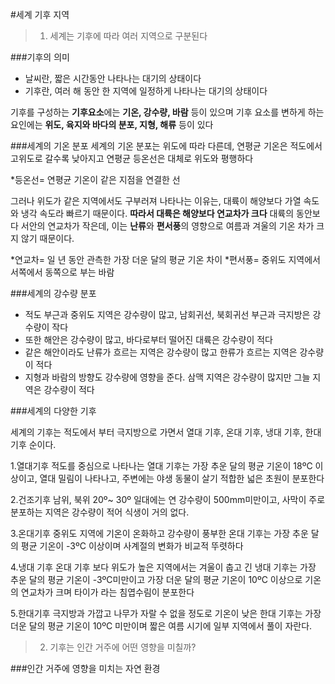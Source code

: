 #세계 기후 지역

>  1. 세계는 기후에 따라 여러 지역으로 구분된다

###기후의 의미
- 날씨란, 짧은 시간동안 나타나는 대기의 상태이다
- 기후란, 여러 해 동안 한 지역에 일정하게 나타나는 대기의 상태이다

기후를 구성하는 **기후요소**에는 **기온, 강수량, 바람** 등이 있으며
기후 요소를 변하게 하는 요인에는 **위도, 육지와 바다의 분포, 지형, 해류** 등이 있다

###세계의 기온 분포
세계의 기온 분포는 위도에 따라 다른데, 연평균 기온은 적도에서 고위도로 갈수록 낮아지고 연평균 등온선은 대체로 위도와 평행하다 

*등온선= 연평균 기온이 같은 지점을 연결한 선

그러나 위도가 같은 지역에서도 구부러져 나타나는 이유는, 대륙이 해양보다 가열 속도와 냉각 속도라 빠르기 때문이다. **따라서 대륙은 해양보다 연교차가 크다**
대륙의 동안보다 서안의 연교차가 작은데, 이는 **난류**와 **편서풍**의 영향으로 여름과 겨울의 기온 차가 크지 않기 때문이다.

*연교차= 일 년 동안 관측한 가장 더운 달의 평균 기온 차이
*편서풍= 중위도 지역에서 서쪽에서 동쪽으로 부는 바람

###세계의 강수량 분포
- 적도 부근과 중위도 지역은 강수량이 많고, 남회귀선, 북회귀선 부근과 극지방은 강수량이 작다
- 또한 해안은 강수량이 많고, 바다로부터 떨어진 대륙은 강수량이 적다
- 같은 해안이라도 난류가 흐르는 지역은 강수량이 많고 한류가 흐르는 지역은 강수량이 적다
- 지형과 바람의 방향도 강수량에 영향을 준다. 삼맥 지역은 강수량이 많지만 그늘 지역은 강수량이 적다

###세계의 다양한 기후

세계의 기후는 적도에서 부터 극지방으로 가면서 열대 기후, 온대 기후, 냉대 기후, 한대 기후 순이다. 

  1.열대기후
적도를 중심으로 나타나는 열대 기후는 가장 추운 달의 평균 기온이 18ºC 이상이고, 열대 밀림이 나타나고, 주변에는 야생 동물이 살기 적합한 넓은 초원이 분포한다

2.건조기후
남위, 북위 20º~ 30º 일대에는 연 강수량이 500mm미만이고, 사막이 주로 분포하는 지역은 강수량이 적어 식생이 거의 없다.

3.온대기후
중위도 지역에 기온이 온화하고 강수량이 풍부한 온대 기후는 가장 추운 달의 평균 기온이 -3ºC 이상이며 사계절의 변화가 비교적 뚜렷하다

4.냉대 기후
온대 기후 보다 위도가 높은 지역에서는 겨울이 춥고 긴 냉대 기후는 가장 추운 달의 평균 기온이 -3ºC미만이고 가장 더운 달의 평균 기온이 10ºC 이상으로 기온의 연교차가 크며 타이가 라는 침엽수림이 분포한다

5.한대기후
극지방과 가깝고 나무가 자랄 수 없을 정도로 기온이 낮은 한대 기후는 가장 더운 달의 평균 기온이 10ºC 미만이며 짧은 여름 시기에 일부 지역에서 풀이 자란다.


>  2. 기후는 인간 거주에 어떤 영향을 미칠까?

###인간 거주에 영향을 미치는 자연 환경


